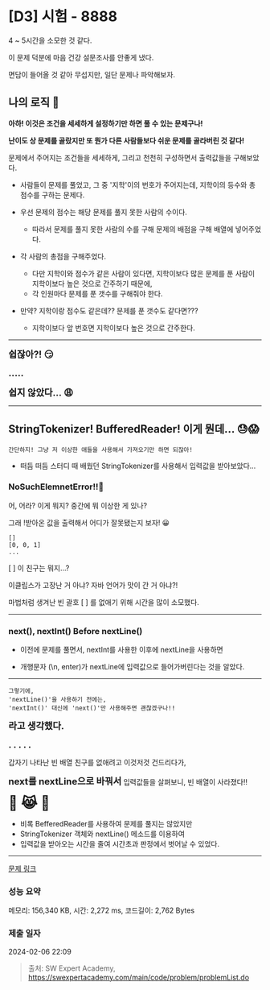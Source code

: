 # [D3] 시험 - 8888

4 ~ 5시간을 소모한 것 같다.

이 문제 덕분에 마음 건강 설문조사를 안좋게 냈다.

면담이 들어올 것 같아 무섭지만, 일단 문제나 파악해보자.

## 나의 로직 🧐

__아하! 이것은 조건을 세세하게 설정하기만 하면 풀 수 있는 문제구나!__

__난이도 상 문제를 골랐지만 또 뭔가 다른 사람들보다 쉬운 문제를 골라버린 것 같다!__

문제에서 주어지는 조건들을 세세하게, 그리고 천천히 구성하면서 출력값들을 구해보았다.

- 사람들이 문제를 풀었고, 그 중 '지학'이의 번호가 주어지는데, 지학이의 등수와 총 점수를 구하는 문제다.

- 우선 문제의 점수는 해당 문제를 풀지 못한 사람의 수이다.
    - 따라서 문제를 풀지 못한 사람의 수를 구해 문제의 배점을 구해 배열에 넣어주었다.

- 각 사람의 총점을 구해주었다.
    - 다만 지학이와 점수가 같은 사람이 있다면, 지학이보다 많은 문제를 푼 사람이 지학이보다 높은 것으로 간주하기 때문에,
    - 각 인원마다 문제를 푼 갯수를 구해줘야 한다.

- 만약? 지학이랑 점수도 같은데?? 문제를 푼 갯수도 같다면???
    - 지학이보다 앞 번호면 지학이보다 높은 것으로 간주한다.
---

<b><span style="font-size:130%"> 쉽잖아?! 😏</span></b>

<b><span style="font-size:130%"> .....</span></b>

<b><span style="font-size:130%"> 쉽지 않았다... 😩 </span></b>

---

## StringTokenizer! BufferedReader! 이게 뭔데... 😓😱

```
간단하지! 그냥 저 이상한 애들을 사용해서 가져오기만 하면 되잖아!
```

- 떠듬 떠듬 스터디 때 배웠던 StringTokenizer를 사용해서 입력값을 받아보았다...

### NoSuchElemnetError!!🚫

어, 어라? 이게 뭐지? 중간에 뭐 이상한 게 있나?

그래 !받아온 값을 출력해서 어디가 잘못됐는지 보자! 😀

```
[]
[0, 0, 1]
...
```

[ ] 이 친구는 뭐지...?

이클립스가 고장난 거 아냐? 자바 언어가 맛이 간 거 아냐?!

마법처럼 생겨난 빈 괄호 [ ] 를 없애기 위해 시간을 많이 소모했다.

---

### next(), nextInt() __Before__ nextLine()
- 이전에 문제를 풀면서, nextInt를 사용한 이후에 nextLine을 사용하면

- 개행문자 (\n, enter)가 nextLine에 입력값으로 들어가버린다는 것을 알았다.

___ 
```
그렇기에, 
'nextLine()'을 사용하기 전에는, 
'nextInt()' 대신에 'next()'만 사용해주면 괜찮겠구나!!
```
<b><span style="font-size:130%">라고 생각했다.</span></b>


<b><span style="font-size:130%">. . . . .</span></b>

 갑자기 나타난 빈 배열 친구를 없애려고 이것저것 건드리다가,

<b><span style="font-size:130%">next를 nextLine으로 바꿔서</span></b> 입력값들을 살펴보니, 빈 배열이 사라졌다!!

<b><span style="font-size:200%">👿 😹 😤 </span></b>


- 비록 BefferedReader를 사용하여 문제를 풀지는 않았지만
- StringTokenizer 객체와 nextLine() 메소드를 이용하여
- 입력값을 받아오는 시간을 줄여 시간초과 판정에서 벗어날 수 있었다. 


---



[문제 링크](https://swexpertacademy.com/main/code/problem/problemDetail.do?contestProbId=AW45RuSae2gDFAQ7) 

### 성능 요약

메모리: 156,340 KB, 시간: 2,272 ms, 코드길이: 2,762 Bytes

### 제출 일자

2024-02-06 22:09



> 출처: SW Expert Academy, https://swexpertacademy.com/main/code/problem/problemList.do
